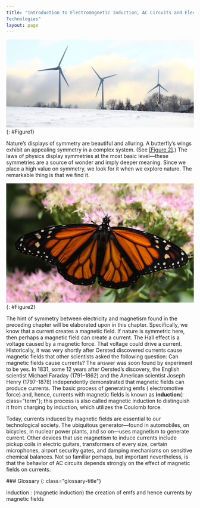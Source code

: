 ```yaml
---
title: "Introduction to Electromagnetic Induction, AC Circuits and Electrical
Technologies"
layout: page
---    
```


![Wind turbine with three blades moored in shallow water.](../resources/Figure_22_00_01.jpg "These wind turbines in the Thames Estuary in the UK are an example of induction at work. Wind pushes the blades of the turbine, spinning a shaft attached to magnets. The magnets spin around a conductive coil, inducing an electric current in the coil, and eventually feeding the electrical grid. (credit: modification of work by Petr Kratochvil)")
{: #Figure1}

Nature’s displays of symmetry are beautiful and alluring. A butterfly’s wings
exhibit an appealing symmetry in a complex system. (See [[Figure 2]](#Figure2).)
The laws of physics display symmetries at the most basic level—these symmetries
are a source of wonder and imply deeper meaning. Since we place a high value on
symmetry, we look for it when we explore nature. The remarkable thing is that we
find it.

![Photograph of a butterfly with its wings spread out symmetrically is shown to rest on a bunch of flowers.](../resources/Figure_23_00_02.jpg "Physics, like this butterfly, has inherent symmetries. (credit: Thomas Bresson)")
{: #Figure2}

The hint of symmetry between electricity and magnetism found in the preceding
chapter will be elaborated upon in this chapter. Specifically, we know that a
current creates a magnetic field. If nature is symmetric here, then perhaps a
magnetic field can create a current. The Hall effect is a voltage caused by a
magnetic force. That voltage could drive a current. Historically, it was very
shortly after Oersted discovered currents cause magnetic fields that other
scientists asked the following question: Can magnetic fields cause currents? The
answer was soon found by experiment to be yes. In 1831, some 12 years after
Oersted’s discovery, the English scientist Michael Faraday (1791–1862) and the
American scientist Joseph Henry (1797–1878) independently demonstrated that
magnetic fields can produce currents. The basic process of generating emfs (
electromotive force) and, hence, currents with magnetic fields is known as **induction**{: class="term"}; this process is also called magnetic induction to
distinguish it from charging by induction, which utilizes the Coulomb force.

Today, currents induced by magnetic fields are essential to our technological
society. The ubiquitous generator—found in automobiles, on bicycles, in nuclear
power plants, and so on—uses magnetism to generate current. Other devices that
use magnetism to induce currents include pickup coils in electric guitars,
transformers of every size, certain microphones, airport security gates, and
damping mechanisms on sensitive chemical balances. Not so familiar perhaps, but
important nevertheless, is that the behavior of AC circuits depends strongly on
the effect of magnetic fields on currents.

<div class="glossary" markdown="1">
### Glossary
{: class="glossary-title"}

induction
: (magnetic induction) the creation of emfs and hence currents by magnetic
fields

</div>
